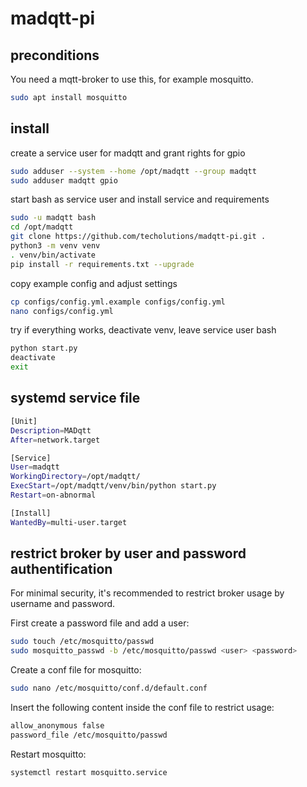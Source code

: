 # madqtt-pi #

## preconditions ##

You need a mqtt-broker to use this, for example mosquitto.
```bash
sudo apt install mosquitto
```

## install ##

create a service user for madqtt and grant rights for gpio
```bash
sudo adduser --system --home /opt/madqtt --group madqtt
sudo adduser madqtt gpio
```

start bash as service user and install service and requirements
```bash
sudo -u madqtt bash
cd /opt/madqtt
git clone https://github.com/techolutions/madqtt-pi.git .
python3 -m venv venv
. venv/bin/activate
pip install -r requirements.txt --upgrade
```

copy example config and adjust settings
```bash
cp configs/config.yml.example configs/config.yml
nano configs/config.yml
```

try if everything works, deactivate venv, leave service user bash
```bash
python start.py
deactivate
exit
```

## systemd service file ##
```bash
[Unit]
Description=MADqtt
After=network.target

[Service]
User=madqtt
WorkingDirectory=/opt/madqtt/
ExecStart=/opt/madqtt/venv/bin/python start.py
Restart=on-abnormal

[Install]
WantedBy=multi-user.target

```

## restrict broker by user and password authentification ##
For minimal security, it's recommended to restrict broker usage by username and password.

First create a password file and add a user:
```bash
sudo touch /etc/mosquitto/passwd
sudo mosquitto_passwd -b /etc/mosquitto/passwd <user> <password>
```
Create a conf file for mosquitto:
```bash
sudo nano /etc/mosquitto/conf.d/default.conf
```
Insert the following content inside the conf file to restrict usage:
```bash
allow_anonymous false
password_file /etc/mosquitto/passwd
```
Restart mosquitto:
```bash
systemctl restart mosquitto.service
```
